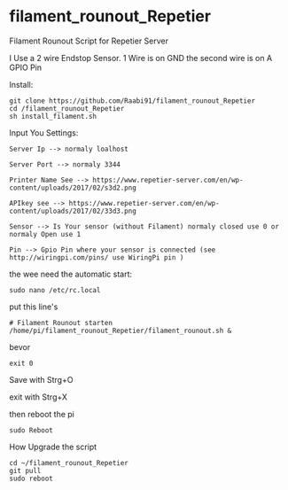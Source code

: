 # filament_rounout_Repetier
Filament Rounout Script for Repetier Server

I Use a 2 wire Endstop Sensor. 1 Wire is on GND the second wire is on A GPIO Pin

Install:
```
git clone https://github.com/Raabi91/filament_rounout_Repetier
cd /filament_rounout_Repetier
sh install_filament.sh
```

Input You Settings:
```
Server Ip --> normaly loalhost

Server Port --> normaly 3344

Printer Name See --> https://www.repetier-server.com/en/wp-content/uploads/2017/02/s3d2.png

APIkey see --> https://www.repetier-server.com/en/wp-content/uploads/2017/02/33d3.png

Sensor --> Is Your sensor (without Filament) normaly closed use 0 or normaly Open use 1

Pin --> Gpio Pin where your sensor is connected (see http://wiringpi.com/pins/ use WiringPi pin )
```

the wee need the automatic start:
```
sudo nano /etc/rc.local
```
put this line's

```
# Filament Rounout starten
/home/pi/filament_rounout_Repetier/filament_rounout.sh &
```
bevor
```
exit 0
```
Save with Strg+O

exit with Strg+X

then reboot the pi
```
sudo Reboot
```

How Upgrade the script
```
cd ~/filament_rounout_Repetier
git pull
sudo reboot
```

